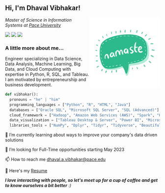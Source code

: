 <h2> Hi, I'm Dhaval Vibhakar! </h2> <img align='right' src="https://github.com/DhavalVibhakar99/DhavalVibhakar99/blob/main/giphy%20(1).gif" width="230">

<p><em>Master of Science in Information Systems at <a href="https://www.pace.edu">Pace University</a>
</em></p>

<a href="https://www.linkedin.com/in/dhavalvibhakar99"> <img src="https://img.shields.io/badge/-Dhaval Vibhakar-blue?style=flat&logo=Linkedin&logoColor=white&link=https://www.linkedin.com/in/dhavalvibhakar99"></a> <a href="mailto:dhaval.a.vibhakar@pace.edu?body=Hi, I'm Dhaval Vibhakar and thank you for reaching out to me! Please type your message below this line."> <img src="https://img.shields.io/badge/-E--mail-red?style=flat&logo=maildotru&logoColor=white"></a> <a href="https://wa.me/15513126290"> <img src="https://img.shields.io/badge/-WhatsApp-green?style=flat&logo=whatsapp&logoColor=white"></a>


### A little more about me...

Engineer specializing in Data Science, Data Analysis, Machine Learning, Big Data, and Cloud Computing with expertise in Python, R, SQL, and Tableau. I am motivated by entrepreneurship and business development.



```python
def vibhakar():
  pronouns = "he" | "him"
  programming_languages = ["Python", "R", "HTML", "Java"]
  databases = ["Oracle SQL", "Microsoft SQL Server", "SQL (Advanced)"]
  cloud_framework = ["Hadoop", "Amazon Web Services (AWS)", "Spark", "Hive"]
  data_visualization = ["Tableau Desktop & Server", "Power BI", "Microsoft Excel (VBA, VLOOKUPS)", "Google Analytics", "Qlik Sense"]
  libraries_tools = ["NumPy", "Dplyr", "Tidyr", "Tidyverse", "Beautiful Soup", "scikit-learn", "TensorFlow", "ggplot", "Agile / Scrum", "JIRA"]
```
🌱 I’m currently learning about ways to improve your company's data driven solutions

🤝 I’m looking for Full-Time opportunities starting May 2023 <img align='right' src="" width="230">

📫 How to reach me dhaval.a.vibhakar@pace.edu

📄 Here's my <a href="https://drive.google.com/file/d/1krTK3BBRzBi3diiWZDAg64AQpp0Au_PU/view?usp=sharing">Resume</a>

<em><b>I love interacting with people, so let's meet up for a cup of coffee and get to know ourselves a bit better</b> :)</em>
